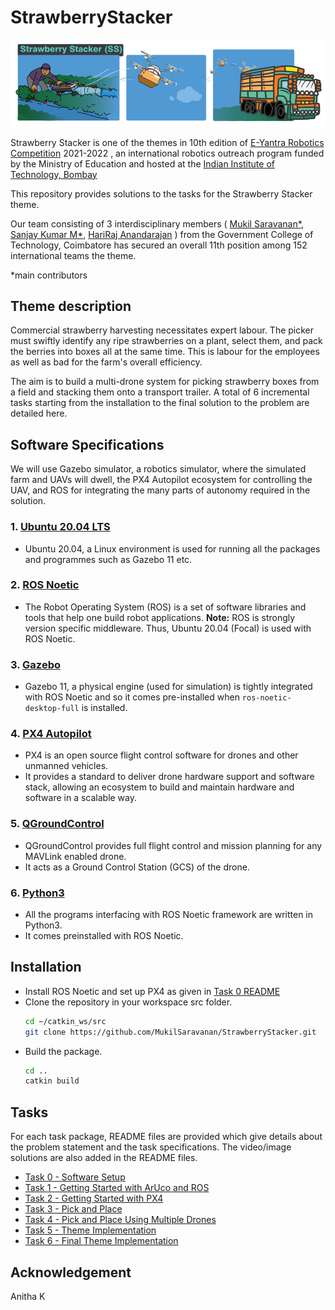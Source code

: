 # StrawberryStacker

![](pics/theme_image.png)

Strawberry Stacker is one of the themes in 10th edition of [E-Yantra Robotics Competition](https://portal.e-yantra.org/) 2021-2022 , an international robotics outreach program funded by the Ministry of Education and hosted at the [Indian Institute of Technology, Bombay](https://www.iitbombay.org/)

This repository provides solutions to the tasks for the Strawberry Stacker theme. 

Our team consisting of 3 interdisciplinary members ( [Mukil Saravanan*](https://www.linkedin.com/in/mukil-saravanan-18800285/), [Sanjay Kumar M*](https://www.linkedin.com/in/sanjay-kumar-m-6877601ba/), [HariRaj Anandarajan](https://www.linkedin.com/in/hari-raj-anandarajan-65a35119b/) ) from the Government College of Technology, Coimbatore has secured an overall 11th position among 152 international teams the theme. 

*main contributors 

## Theme description
Commercial strawberry harvesting necessitates expert labour. The picker must swiftly identify any ripe strawberries on a plant, select them, and pack the berries into boxes all at the same time. This is labour for the employees as well as bad for the farm's overall efficiency. 

The aim is to build a multi-drone system for picking strawberry boxes from a field and stacking them onto a transport trailer. A total of 6 incremental tasks starting from the installation to the final solution to the problem are detailed here.

## Software Specifications
We will use Gazebo simulator, a robotics simulator, where the simulated farm and UAVs will dwell, the PX4 Autopilot ecosystem for controlling the UAV, and ROS for integrating the many parts of autonomy required in the solution.
### 1. [Ubuntu 20.04 LTS](https://releases.ubuntu.com/20.04/)
- Ubuntu 20.04, a Linux environment is used for running all the packages and programmes such as Gazebo 11 etc.

### 2. [ROS Noetic](http://wiki.ros.org/noetic)
- The Robot Operating System (ROS) is a set of software libraries and tools that help one build robot applications.
 **Note:** ROS is strongly version specific middleware. Thus, Ubuntu 20.04 (Focal) is used with ROS Noetic.

### 3. [Gazebo](https://gazebosim.org/home)
- Gazebo 11, a physical engine (used for simulation) is tightly integrated with ROS Noetic and so it comes pre-installed when      ```ros-noetic-desktop-full``` is installed.

### 4. [PX4 Autopilot](https://px4.io/)
- PX4 is an open source flight control software for drones and other unmanned vehicles.
- It provides a standard to deliver drone hardware support and software stack, allowing an ecosystem to build and maintain hardware and software in a scalable way.

### 5. [QGroundControl](http://qgroundcontrol.com/)
- QGroundControl provides full flight control and mission planning for any MAVLink enabled drone. 
- It acts as a Ground Control Station (GCS) of the drone.

### 6. [Python3](https://www.python.org/download/releases/3.0/)
- All the programs interfacing with ROS Noetic framework are written in Python3. 
- It comes preinstalled with ROS Noetic.



## Installation
- Install ROS Noetic and set up PX4 as given in [Task 0 README](task_0/README.md)
- Clone the repository in your workspace src folder.
    ```bash
    cd ~/catkin_ws/src
    git clone https://github.com/MukilSaravanan/StrawberryStacker.git
    ```
- Build the package.
    ```bash
    cd ..
    catkin build
    ```

## Tasks
For each task package, README files are provided which give details about the problem statement and the task specifications. 
The video/image solutions are also added in the README files.
- [Task 0 - Software Setup](task_0/README.md)
- [Task 1 - Getting Started with ArUco and ROS](task_1)
- [Task 2 - Getting Started with PX4](task_2)
- [Task 3 - Pick and Place](task_3)
- [Task 4 - Pick and Place Using Multiple Drones](task_4/)
- [Task 5 - Theme Implementation](task_5)
- [Task 6 - Final Theme Implementation](task_6)

## Acknowledgement
Anitha K
